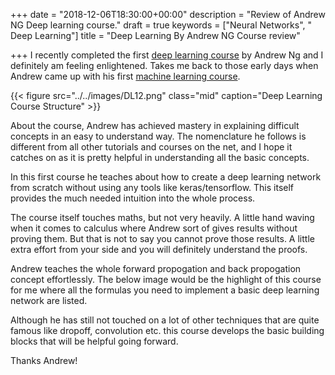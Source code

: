 +++
date = "2018-12-06T18:30:00+00:00"
description = "Review of Andrew NG Deep learning course."
draft = true
keywords = ["Neural Networks", " Deep Learning"]
title = "Deep Learning By Andrew NG Course review"

+++
I recently completed the first [deep learning course](https://click.linksynergy.com/link?id=lVarvwc5BD0&offerid=467035.11421701992&type=2&murl=https%3A%2F%2Fwww.coursera.org%2Flearn%2Fneural-networks-deep-learning) by Andrew Ng and I definitely am feeling enlightened. Takes me back to those early days when Andrew came up with his first [machine learning course](https://click.linksynergy.com/link?id=lVarvwc5BD0&offerid=467035.1560515719&type=2&murl=https%3A%2F%2Fwww.coursera.org%2Flearn%2Fmachine-learning).

{{< figure src="../../images/DL12.png" class="mid" caption="Deep Learning Course Structure" >}}

About the course, Andrew has achieved mastery in explaining difficult concepts in an easy to understand way. The nomenclature he follows is different from all other tutorials and courses on the net, and I hope it catches on as it is pretty helpful in understanding all the basic concepts.

In this first course he teaches about how to create a deep learning network from scratch without using any tools like keras/tensorflow. This itself provides the much needed intuition into the whole process.

The course itself touches maths, but not very heavily. A little hand waving when it comes to calculus where Andrew sort of gives results without proving them. But that is not to say you cannot prove those results. A little extra effort from your side and you will definitely understand the proofs.

Andrew teaches the whole forward propogation and back propogation concept effortlessly. The below image would be the highlight of this course for me where all the formulas you need to implement a basic deep learning network are listed.

Although he has still not touched on a lot of other techniques that are quite famous like dropoff, convolution etc. this course develops the basic building blocks that will be helpful going forward.

Thanks Andrew!